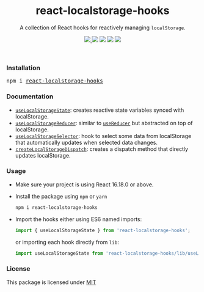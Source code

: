 <div align="center">
  <h1>
    react-localstorage-hooks
  </h1>
  <p>
    A collection of React hooks for reactively managing <code>localStorage</code>.
  </p>
  <p>
    <a href="https://www.npmjs.com/package/react-localstorage-hooks">
      <img src="https://badgen.net/npm/v/react-localstorage-hooks" />
    </a>
    <img src="https://badgen.net/bundlephobia/min/react-localstorage-hooks" />
    <img src="https://badgen.net/bundlephobia/minzip/react-localstorage-hooks?label=gzipped%20size" />
    <img src="https://badgen.net/npm/types/react-localstorage-hooks" />
    <img src="https://badgen.net/bundlephobia/tree-shaking/react-localstorage-hooks" />
  </p>
  <br />
</div>


### Installation
<pre>
npm i <a href="https://www.npmjs.com/package/react-localstorage-hooks">react-localstorage-hooks</a>
</pre>


### Documentation
- [`useLocalStorageState`](./src/useLocalStorageState/): creates reactive state variables synced with localStorage.
- [`useLocalStorageReducer`](./src/useLocalStorageReducer/): similar to [`useReducer`](https://reactjs.org/docs/hooks-reference.html#usereducer) but abstracted on top of localStorage.
- [`useLocalStorageSelector`](./src/useLocalStorageSelector/): hook to select some data from localStorage that automatically updates when selected data changes.
- [`createLocalStorageDispatch`](./src/createLocalStorageDispatch/): creates a dispatch method that directly updates localStorage.

### Usage
- Make sure your project is using React 16.18.0 or above.

- Install the package using `npm` or `yarn`  
  ```bash
  npm i react-localstorage-hooks
  ```

- Import the hooks either using ES6 named imports:  
  ```js
  import { useLocalStorageState } from 'react-localstorage-hooks';
  ```  
  or importing each hook directly from `lib`:
  ```js
  import useLocalStorageState from 'react-localstorage-hooks/lib/useLocalStorageState/useLocalStorageState';
  ```
  
### License
This package is licensed under [MIT](./LICENSE)

